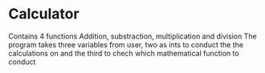 # Calculator

Contains 4 functions Addition, substraction, multiplication and division
The program takes three variables from user, two as ints to conduct the the calculations on and the third to chech which mathematical function to conduct

